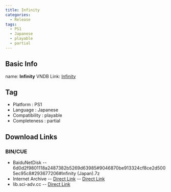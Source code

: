 ```yaml
---
title: Infinity
categories:
  - Release
tags:
  - PS1
  - Japanese
  - playable
  - partial
---
```

## Basic Info

name: **Infinity**
VNDB Link: [Infinity](https://vndb.org/r5872)

## Tag
 - Platform : PS1
 - Language : Japanese
 - Compatibility : playable
 - Completeness : partial

## Download Links
### BIN/CUE
 - BaiduNetDisk
 -- 6d0d2f9801118a2487382b5269d63985#9046870be913324cf8ce2d5005ec95c8#293677206#Infinity (Japan).7z
 - Internet Archive
 -- [Direct Link](https://archive.org/download/sony_playstation_part2/Infinity%20%28Japan%29.zip)
 -- [Direct Link](https://archive.org/download/sony_playstation_part2/Infinity%20%28Japan%29%20%28Rev%201%29.zip)
 - lib.sci-adv.cc
 -- [Direct Link](https://pan.mcseekeri.top/api/raw/?path=/K%E7%A4%BE%E6%95%B4%E5%90%88/Infinity%20(Japan).7z)